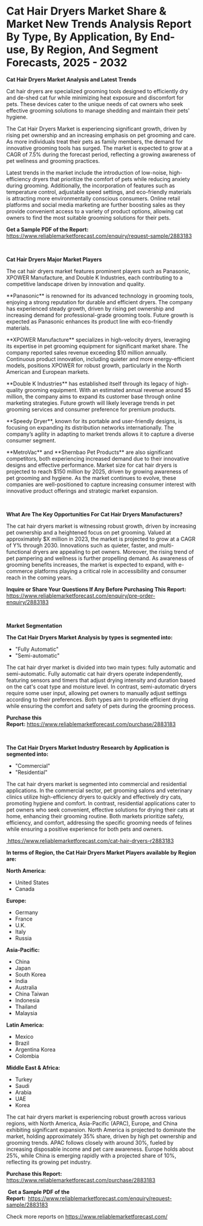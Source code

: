 <p><h1>Cat Hair Dryers Market Share & Market New Trends Analysis Report By Type, By Application, By End-use, By Region, And Segment Forecasts, 2025 - 2032</h1></p><p><strong>Cat Hair Dryers Market Analysis and Latest Trends</strong></p>
<p><p>Cat hair dryers are specialized grooming tools designed to efficiently dry and de-shed cat fur while minimizing heat exposure and discomfort for pets. These devices cater to the unique needs of cat owners who seek effective grooming solutions to manage shedding and maintain their pets' hygiene.</p><p>The Cat Hair Dryers Market is experiencing significant growth, driven by rising pet ownership and an increasing emphasis on pet grooming and care. As more individuals treat their pets as family members, the demand for innovative grooming tools has surged. The market is expected to grow at a CAGR of 7.5% during the forecast period, reflecting a growing awareness of pet wellness and grooming practices.</p><p>Latest trends in the market include the introduction of low-noise, high-efficiency dryers that prioritize the comfort of pets while reducing anxiety during grooming. Additionally, the incorporation of features such as temperature control, adjustable speed settings, and eco-friendly materials is attracting more environmentally conscious consumers. Online retail platforms and social media marketing are further boosting sales as they provide convenient access to a variety of product options, allowing cat owners to find the most suitable grooming solutions for their pets.</p></p>
<p><strong>Get a Sample PDF of the Report:&nbsp;</strong> <a href="https://www.reliablemarketforecast.com/enquiry/request-sample/2883183?utm_campaign=2949&utm_medium=2&utm_source=Github&utm_content=ia&utm_term=13032025&utm_id=cat-hair-dryers">https://www.reliablemarketforecast.com/enquiry/request-sample/2883183</a></p>
<p>&nbsp;</p>
<p><strong>Cat Hair Dryers Major Market Players</strong></p>
<p><p>The cat hair dryers market features prominent players such as Panasonic, XPOWER Manufacture, and Double K Industries, each contributing to a competitive landscape driven by innovation and quality.</p><p>**Panasonic** is renowned for its advanced technology in grooming tools, enjoying a strong reputation for durable and efficient dryers. The company has experienced steady growth, driven by rising pet ownership and increasing demand for professional-grade grooming tools. Future growth is expected as Panasonic enhances its product line with eco-friendly materials.</p><p>**XPOWER Manufacture** specializes in high-velocity dryers, leveraging its expertise in pet grooming equipment for significant market share. The company reported sales revenue exceeding $10 million annually. Continuous product innovation, including quieter and more energy-efficient models, positions XPOWER for robust growth, particularly in the North American and European markets.</p><p>**Double K Industries** has established itself through its legacy of high-quality grooming equipment. With an estimated annual revenue around $5 million, the company aims to expand its customer base through online marketing strategies. Future growth will likely leverage trends in pet grooming services and consumer preference for premium products.</p><p>**Speedy Dryer**, known for its portable and user-friendly designs, is focusing on expanding its distribution networks internationally. The company’s agility in adapting to market trends allows it to capture a diverse consumer segment.</p><p>**MetroVac** and **Shernbao Pet Products** are also significant competitors, both experiencing increased demand due to their innovative designs and effective performance. Market size for cat hair dryers is projected to reach $150 million by 2025, driven by growing awareness of pet grooming and hygiene. As the market continues to evolve, these companies are well-positioned to capture increasing consumer interest with innovative product offerings and strategic market expansion.</p></p>
<p>&nbsp;</p>
<p><strong>What Are The Key Opportunities For Cat Hair Dryers Manufacturers?</strong></p>
<p><p>The cat hair dryers market is witnessing robust growth, driven by increasing pet ownership and a heightened focus on pet grooming. Valued at approximately $X million in 2023, the market is projected to grow at a CAGR of Y% through 2030. Innovations such as quieter, faster, and multi-functional dryers are appealing to pet owners. Moreover, the rising trend of pet pampering and wellness is further propelling demand. As awareness of grooming benefits increases, the market is expected to expand, with e-commerce platforms playing a critical role in accessibility and consumer reach in the coming years.</p></p>
<p><strong>Inquire or Share Your Questions If Any Before Purchasing This Report:</strong> <a href="https://www.reliablemarketforecast.com/enquiry/pre-order-enquiry/2883183?utm_campaign=2949&utm_medium=2&utm_source=Github&utm_content=ia&utm_term=13032025&utm_id=cat-hair-dryers">https://www.reliablemarketforecast.com/enquiry/pre-order-enquiry/2883183</a></p>
<p>&nbsp;</p>
<p><strong>Market Segmentation</strong></p>
<p><strong>The Cat Hair Dryers Market Analysis by types is segmented into:</strong></p>
<p><ul><li>"Fully Automatic"</li><li>"Semi-automatic"</li></ul></p>
<p><p>The cat hair dryer market is divided into two main types: fully automatic and semi-automatic. Fully automatic cat hair dryers operate independently, featuring sensors and timers that adjust drying intensity and duration based on the cat's coat type and moisture level. In contrast, semi-automatic dryers require some user input, allowing pet owners to manually adjust settings according to their preferences. Both types aim to provide efficient drying while ensuring the comfort and safety of pets during the grooming process.</p></p>
<p><strong>Purchase this Report:&nbsp;</strong><a href="https://www.reliablemarketforecast.com/purchase/2883183?utm_campaign=2949&utm_medium=2&utm_source=Github&utm_content=ia&utm_term=13032025&utm_id=cat-hair-dryers">https://www.reliablemarketforecast.com/purchase/2883183</a></p>
<p>&nbsp;</p>
<p><strong>The Cat Hair Dryers Market Industry Research by Application is segmented into:</strong></p>
<p><ul><li>"Commercial"</li><li>"Residential"</li></ul></p>
<p><p>The cat hair dryers market is segmented into commercial and residential applications. In the commercial sector, pet grooming salons and veterinary clinics utilize high-efficiency dryers to quickly and effectively dry cats, promoting hygiene and comfort. In contrast, residential applications cater to pet owners who seek convenient, effective solutions for drying their cats at home, enhancing their grooming routine. Both markets prioritize safety, efficiency, and comfort, addressing the specific grooming needs of felines while ensuring a positive experience for both pets and owners.</p></p>
<p><a href="https://www.reliablemarketforecast.com/cat-hair-dryers-r2883183?utm_campaign=2949&utm_medium=2&utm_source=Github&utm_content=ia&utm_term=13032025&utm_id=cat-hair-dryers">&nbsp;https://www.reliablemarketforecast.com/cat-hair-dryers-r2883183</a></p>
<p><strong>In terms of Region, the Cat Hair Dryers Market Players available by Region are:</strong></p>
<p>
    <p> <strong> North America: </strong>
        <ul>
            <li>United States</li>
            <li>Canada</li>
        </ul>
        </p> 
    <p> <strong> Europe: </strong>
        <ul>
            <li>Germany</li>
            <li>France</li>
            <li>U.K.</li>
            <li>Italy</li>
            <li>Russia</li>
        </ul>
        </p> 
    <p> <strong> Asia-Pacific: </strong>
        <ul>
            <li>China</li>
            <li>Japan</li>
            <li>South Korea</li>
            <li>India</li>
            <li>Australia</li>
            <li>China Taiwan</li>
            <li>Indonesia</li>
            <li>Thailand</li>
            <li>Malaysia</li>
        </ul>
        </p> 
    <p> <strong> Latin America: </strong>
        <ul>
            <li>Mexico</li>
            <li>Brazil</li>
            <li>Argentina Korea</li>
            <li>Colombia</li>
        </ul>
        </p> 
    <p> <strong> Middle East & Africa: </strong>
        <ul>
            <li>Turkey</li>
            <li>Saudi</li>
            <li>Arabia</li>
            <li>UAE</li>
            <li>Korea</li>
        </ul>
    </p>
    </p>
<p><p>The cat hair dryers market is experiencing robust growth across various regions, with North America, Asia-Pacific (APAC), Europe, and China exhibiting significant expansion. North America is projected to dominate the market, holding approximately 35% share, driven by high pet ownership and grooming trends. APAC follows closely with around 30%, fueled by increasing disposable income and pet care awareness. Europe holds about 25%, while China is emerging rapidly with a projected share of 10%, reflecting its growing pet industry.</p></p>
<p><strong>Purchase this Report: </strong><a href="https://www.reliablemarketforecast.com/purchase/2883183?utm_campaign=2949&utm_medium=2&utm_source=Github&utm_content=ia&utm_term=13032025&utm_id=cat-hair-dryers">https://www.reliablemarketforecast.com/purchase/2883183</a></p>
<p>&nbsp;<strong>Get a Sample PDF of the Report:&nbsp;&nbsp;</strong><a href="https://www.reliablemarketforecast.com/enquiry/request-sample/2883183?utm_campaign=2949&utm_medium=2&utm_source=Github&utm_content=ia&utm_term=13032025&utm_id=cat-hair-dryers">https://www.reliablemarketforecast.com/enquiry/request-sample/2883183</a></p>
<p><strong></strong></p>
<p>Check more reports on <a href="https://www.reliablemarketforecast.com/?utm_campaign=2949&utm_medium=2&utm_source=Github&utm_content=ia&utm_term=13032025&utm_id=cat-hair-dryers">https://www.reliablemarketforecast.com/</a></p>